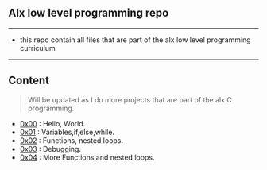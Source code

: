 ## Alx low level programming repo  
----

* this repo contain all files that are part of the alx low level programming curriculum
  
----

## Content 

>Will be updated as I do more projects that are part of the alx C programming.
- [0x00](./0x00-hello_world) : Hello, World.
- [0x01](./0x01-variables_if_else_while) : Variables,if,else,while.
- [0x02](./0x02-functions_nested_loops) : Functions, nested loops.
- [0x03](./0x03-debugging) : Debugging.
- [0x04](./0x04-more_functions_nested_loops) : More Functions and nested loops.
